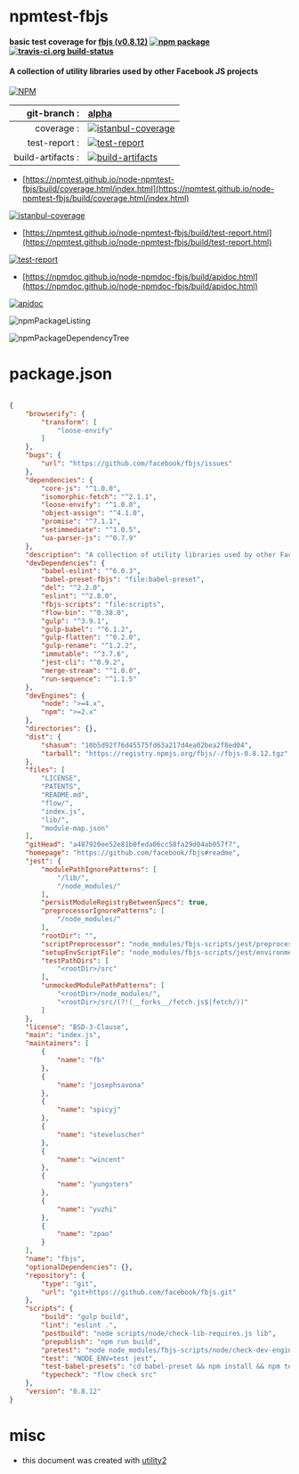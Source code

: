 # npmtest-fbjs

#### basic test coverage for  [fbjs (v0.8.12)](https://github.com/facebook/fbjs#readme)  [![npm package](https://img.shields.io/npm/v/npmtest-fbjs.svg?style=flat-square)](https://www.npmjs.org/package/npmtest-fbjs) [![travis-ci.org build-status](https://api.travis-ci.org/npmtest/node-npmtest-fbjs.svg)](https://travis-ci.org/npmtest/node-npmtest-fbjs)

#### A collection of utility libraries used by other Facebook JS projects

[![NPM](https://nodei.co/npm/fbjs.png?downloads=true&downloadRank=true&stars=true)](https://www.npmjs.com/package/fbjs)

| git-branch : | [alpha](https://github.com/npmtest/node-npmtest-fbjs/tree/alpha)|
|--:|:--|
| coverage : | [![istanbul-coverage](https://npmtest.github.io/node-npmtest-fbjs/build/coverage.badge.svg)](https://npmtest.github.io/node-npmtest-fbjs/build/coverage.html/index.html)|
| test-report : | [![test-report](https://npmtest.github.io/node-npmtest-fbjs/build/test-report.badge.svg)](https://npmtest.github.io/node-npmtest-fbjs/build/test-report.html)|
| build-artifacts : | [![build-artifacts](https://npmtest.github.io/node-npmtest-fbjs/glyphicons_144_folder_open.png)](https://github.com/npmtest/node-npmtest-fbjs/tree/gh-pages/build)|

- [https://npmtest.github.io/node-npmtest-fbjs/build/coverage.html/index.html](https://npmtest.github.io/node-npmtest-fbjs/build/coverage.html/index.html)

[![istanbul-coverage](https://npmtest.github.io/node-npmtest-fbjs/build/screenCapture.buildCi.browser.%252Ftmp%252Fbuild%252Fcoverage.lib.html.png)](https://npmtest.github.io/node-npmtest-fbjs/build/coverage.html/index.html)

- [https://npmtest.github.io/node-npmtest-fbjs/build/test-report.html](https://npmtest.github.io/node-npmtest-fbjs/build/test-report.html)

[![test-report](https://npmtest.github.io/node-npmtest-fbjs/build/screenCapture.buildCi.browser.%252Ftmp%252Fbuild%252Ftest-report.html.png)](https://npmtest.github.io/node-npmtest-fbjs/build/test-report.html)

- [https://npmdoc.github.io/node-npmdoc-fbjs/build/apidoc.html](https://npmdoc.github.io/node-npmdoc-fbjs/build/apidoc.html)

[![apidoc](https://npmdoc.github.io/node-npmdoc-fbjs/build/screenCapture.buildCi.browser.%252Ftmp%252Fbuild%252Fapidoc.html.png)](https://npmdoc.github.io/node-npmdoc-fbjs/build/apidoc.html)

![npmPackageListing](https://npmtest.github.io/node-npmtest-fbjs/build/screenCapture.npmPackageListing.svg)

![npmPackageDependencyTree](https://npmtest.github.io/node-npmtest-fbjs/build/screenCapture.npmPackageDependencyTree.svg)



# package.json

```json

{
    "browserify": {
        "transform": [
            "loose-envify"
        ]
    },
    "bugs": {
        "url": "https://github.com/facebook/fbjs/issues"
    },
    "dependencies": {
        "core-js": "^1.0.0",
        "isomorphic-fetch": "^2.1.1",
        "loose-envify": "^1.0.0",
        "object-assign": "^4.1.0",
        "promise": "^7.1.1",
        "setimmediate": "^1.0.5",
        "ua-parser-js": "^0.7.9"
    },
    "description": "A collection of utility libraries used by other Facebook JS projects",
    "devDependencies": {
        "babel-eslint": "^6.0.3",
        "babel-preset-fbjs": "file:babel-preset",
        "del": "^2.2.0",
        "eslint": "^2.8.0",
        "fbjs-scripts": "file:scripts",
        "flow-bin": "^0.38.0",
        "gulp": "^3.9.1",
        "gulp-babel": "^6.1.2",
        "gulp-flatten": "^0.2.0",
        "gulp-rename": "^1.2.2",
        "immutable": "^3.7.6",
        "jest-cli": "^0.9.2",
        "merge-stream": "^1.0.0",
        "run-sequence": "^1.1.5"
    },
    "devEngines": {
        "node": ">=4.x",
        "npm": ">=2.x"
    },
    "directories": {},
    "dist": {
        "shasum": "10b5d92f76d45575fd63a217d4ea02bea2f8ed04",
        "tarball": "https://registry.npmjs.org/fbjs/-/fbjs-0.8.12.tgz"
    },
    "files": [
        "LICENSE",
        "PATENTS",
        "README.md",
        "flow/",
        "index.js",
        "lib/",
        "module-map.json"
    ],
    "gitHead": "a487920ee52e81b0feda06cc58fa29d04ab057f7",
    "homepage": "https://github.com/facebook/fbjs#readme",
    "jest": {
        "modulePathIgnorePatterns": [
            "/lib/",
            "/node_modules/"
        ],
        "persistModuleRegistryBetweenSpecs": true,
        "preprocessorIgnorePatterns": [
            "/node_modules/"
        ],
        "rootDir": "",
        "scriptPreprocessor": "node_modules/fbjs-scripts/jest/preprocessor.js",
        "setupEnvScriptFile": "node_modules/fbjs-scripts/jest/environment.js",
        "testPathDirs": [
            "<rootDir>/src"
        ],
        "unmockedModulePathPatterns": [
            "<rootDir>/node_modules/",
            "<rootDir>/src/(?!(__forks__/fetch.js$|fetch/))"
        ]
    },
    "license": "BSD-3-Clause",
    "main": "index.js",
    "maintainers": [
        {
            "name": "fb"
        },
        {
            "name": "josephsavona"
        },
        {
            "name": "spicyj"
        },
        {
            "name": "steveluscher"
        },
        {
            "name": "wincent"
        },
        {
            "name": "yungsters"
        },
        {
            "name": "yuzhi"
        },
        {
            "name": "zpao"
        }
    ],
    "name": "fbjs",
    "optionalDependencies": {},
    "repository": {
        "type": "git",
        "url": "git+https://github.com/facebook/fbjs.git"
    },
    "scripts": {
        "build": "gulp build",
        "lint": "eslint .",
        "postbuild": "node scripts/node/check-lib-requires.js lib",
        "prepublish": "npm run build",
        "pretest": "node node_modules/fbjs-scripts/node/check-dev-engines.js package.json",
        "test": "NODE_ENV=test jest",
        "test-babel-presets": "cd babel-preset && npm install && npm test",
        "typecheck": "flow check src"
    },
    "version": "0.8.12"
}
```



# misc
- this document was created with [utility2](https://github.com/kaizhu256/node-utility2)
